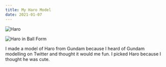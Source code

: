```yaml
---
title: My Haro Model
date: 2021-01-07
---
```


![Haro](/pics/haro.jpeg)

![Haro in Ball Form](/pics/haro_ball.jpeg)

I made a model of Haro from Gundam because I heard of Gundam modelling on Twitter and thought it would me fun. I picked Haro because I thought he was cute.
